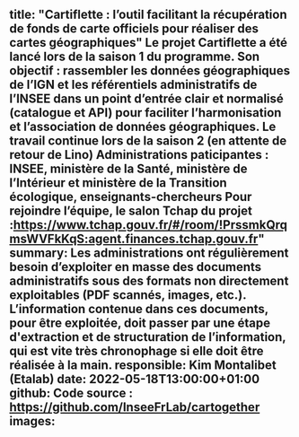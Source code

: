 title: "Cartiflette : l’outil facilitant la récupération de fonds de carte officiels pour réaliser des cartes géographiques"
Le projet Cartiflette a été lancé lors de la saison 1 du programme. Son objectif : rassembler les données géographiques de l’IGN et les référentiels administratifs de l’INSEE dans un point d’entrée clair et normalisé (catalogue et API) pour faciliter l’harmonisation et l’association de données géographiques.
Le travail continue lors de la saison 2 (en attente de retour de Lino)
Administrations paticipantes : INSEE, ministère de la Santé, ministère de l’Intérieur et ministère de la Transition écologique, enseignants-chercheurs
Pour rejoindre l’équipe, le salon Tchap du projet :https://www.tchap.gouv.fr/#/room/!PrssmkQrqmsWVFkKqS:agent.finances.tchap.gouv.fr"
summary: Les administrations ont régulièrement besoin d’exploiter en masse des documents administratifs sous des formats non directement exploitables (PDF scannés, images, etc.). L’information contenue dans ces documents, pour être exploitée, doit passer par une étape d'extraction et de structuration de l’information, qui est vite très chronophage si elle doit être réalisée à la main.
responsible: Kim Montalibet (Etalab)
date: 2022-05-18T13:00:00+01:00
github: Code source : https://github.com/InseeFrLab/cartogether
images: 
-----
